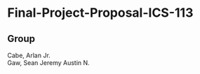# Final-Project-Proposal-ICS-113

<h2>Group</h2>
Cabe, Arlan Jr. <br>
Gaw, Sean Jeremy Austin N. <br>
